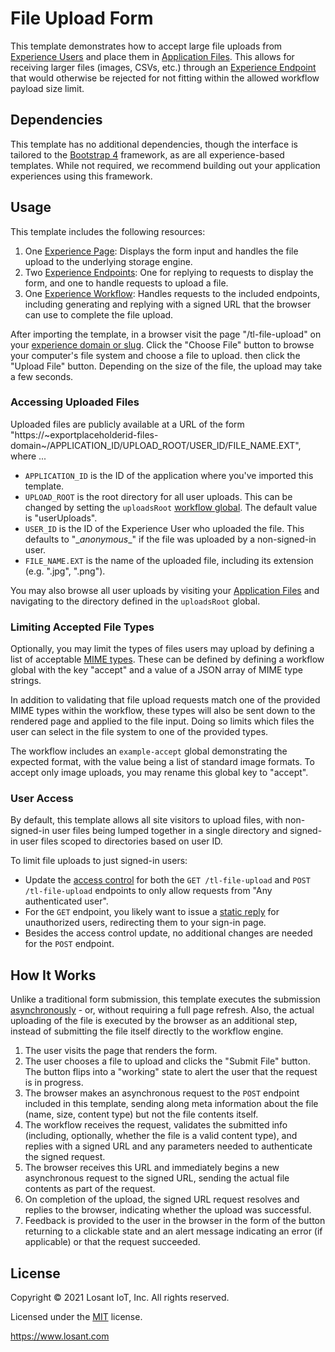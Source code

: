 # File Upload Form

This template demonstrates how to accept large file uploads from [Experience Users](https://docs.losant.com/experiences/users/) and place them in [Application Files](https://docs.losant.com/applications/files/). This allows for receiving larger files (images, CSVs, etc.) through an [Experience Endpoint](https://docs.losant.com/experiences/endpoints/) that would otherwise be rejected for not fitting within the allowed workflow payload size limit.

## Dependencies

This template has no additional dependencies, though the interface is tailored to the [Bootstrap 4](https://getbootstrap.com/docs/4.5/getting-started/introduction/) framework, as are all experience-based templates. While not required, we recommend building out your application experiences using this framework.

## Usage

This template includes the following resources:

1. One [Experience Page](https://docs.losant.com/experiences/views/#pages): Displays the form input and handles the file upload to the underlying storage engine.
2. Two [Experience Endpoints](https://docs.losant.com/experiences/endpoints/): One for replying to requests to display the form, and one to handle requests to upload a file.
3. One [Experience Workflow](https://docs.losant.com/workflows/experience-workflows/): Handles requests to the included endpoints, including generating and replying with a signed URL that the browser can use to complete the file upload.

After importing the template, in a browser visit the page "/tl-file-upload" on your [experience domain or slug](https://docs.losant.com/experiences/domains/). Click the "Choose File" button to browse your computer's file system and choose a file to upload. then click the "Upload File" button. Depending on the size of the file, the upload may take a few seconds.

### Accessing Uploaded Files

Uploaded files are publicly available at a URL of the form "https://~exportplaceholderid-files-domain~/APPLICATION\_ID/UPLOAD\_ROOT/USER_ID/FILE_NAME.EXT", where ...

- `APPLICATION_ID` is the ID of the application where you've imported this template.
- `UPLOAD_ROOT` is the root directory for all user uploads. This can be changed by setting the `uploadsRoot` [workflow global](https://docs.losant.com/workflows/overview/#workflow-globals). The default value is "userUploads".
- `USER_ID` is the ID of the Experience User who uploaded the file. This defaults to "\__anonymous__" if the file was uploaded by a non-signed-in user.
- `FILE_NAME.EXT` is the name of the uploaded file, including its extension (e.g. ".jpg", ".png").

You may also browse all user uploads by visiting your [Application Files](https://docs.losant.com/applications/files/) and navigating to the directory defined in the `uploadsRoot` global.

### Limiting Accepted File Types

Optionally, you may limit the types of files users may upload by defining a list of acceptable [MIME types](https://developer.mozilla.org/en-US/docs/Web/HTTP/Basics_of_HTTP/MIME_types). These can be defined by defining a workflow global with the key "accept" and a value of a JSON array of MIME type strings.

In addition to validating that file upload requests match one of the provided MIME types within the workflow, these types will also be sent down to the rendered page and applied to the file input. Doing so limits which files the user can select in the file system to one of the provided types.

The workflow includes an `example-accept` global demonstrating the expected format, with the value being a list of standard image formats. To accept only image uploads, you may rename this global key to "accept".

### User Access

By default, this template allows all site visitors to upload files, with non-signed-in user files being lumped together in a single directory and signed-in user files scoped to directories based on user ID.

To limit file uploads to just signed-in users:

- Update the [access control](https://docs.losant.com/experiences/endpoints/#access-control) for both the  `GET /tl-file-upload` and `POST /tl-file-upload` endpoints to only allow requests from "Any authenticated user".
- For the `GET` endpoint, you likely want to issue a [static reply](https://docs.losant.com/experiences/endpoints/#reply-types) for unauthorized users, redirecting them to your sign-in page.
- Besides the access control update, no additional changes are needed for the `POST` endpoint.

## How It Works

Unlike a traditional form submission, this template executes the submission [asynchronously](https://developer.mozilla.org/en-US/docs/Learn/JavaScript/Asynchronous/Concepts) - or, without requiring a full page refresh. Also, the actual uploading of the file is executed by the browser as an additional step, instead of submitting the file itself directly to the workflow engine.

1. The user visits the page that renders the form.
2. The user chooses a file to upload and clicks the "Submit File" button. The button flips into a "working" state to alert the user that the request is in progress.
3. The browser makes an asynchronous request to the `POST` endpoint included in this template, sending along meta information about the file (name, size, content type) but not the file contents itself.
4. The workflow receives the request, validates the submitted info (including, optionally, whether the file is a valid content type), and replies with a signed URL and any parameters needed to authenticate the signed request.
5. The browser receives this URL and immediately begins a new asynchronous request to the signed URL, sending the actual file contents as part of the request.
6. On completion of the upload, the signed URL request resolves and replies to the browser, indicating whether the upload was successful.
7. Feedback is provided to the user in the browser in the form of the button returning to a clickable state and an alert message indicating an error (if applicable) or that the request succeeded.

## License

Copyright &copy; 2021 Losant IoT, Inc. All rights reserved.

Licensed under the [MIT](https://github.com/Losant/losant-templates/blob/master/LICENSE.txt) license.

https://www.losant.com